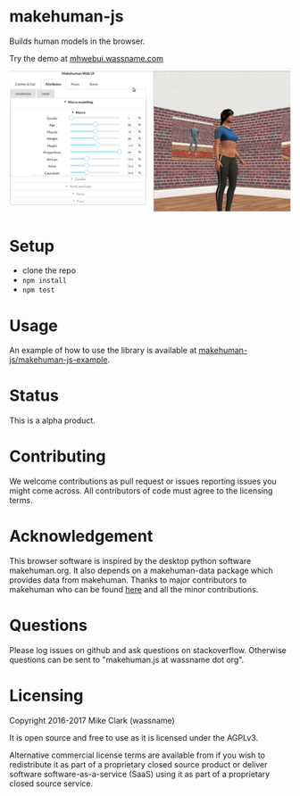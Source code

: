 # makehuman-js

Builds human models in the browser.

Try the demo at [mhwebui.wassname.com](http://mhwebui.wassname.com/)

![](docs/images/ui-screenshot.png)

# Setup

- clone the repo
- `npm install`
- `npm test`

# Usage

An example of how to use the library is available at [makehuman-js/makehuman-js-example](https://github.com/makehuman-js/makehuman-js-example).

# Status

This is a alpha product.

# Contributing

We welcome contributions as pull request or issues reporting issues you might come across. All contributors of code must agree to the licensing terms.

# Acknowledgement

This browser software is inspired by the desktop python software makehuman.org. It also depends on a makehuman-data package which provides data from makehuman. Thanks to major contributors to makehuman who can be found [here](http://www.makehuman.org/halloffame.php) and all the minor contributions.

# Questions

Please log issues on github and ask questions on stackoverflow. Otherwise questions can be sent to "makehuman.js at wassname dot org".

# Licensing

Copyright 2016-2017 Mike Clark (wassname)

It is open source and free to use as it is licensed under the AGPLv3.

Alternative commercial license terms are available from if you wish to redistribute it as part of a proprietary closed source product or deliver software software-as-a-service (SaaS) using it as part of a proprietary closed source service.
